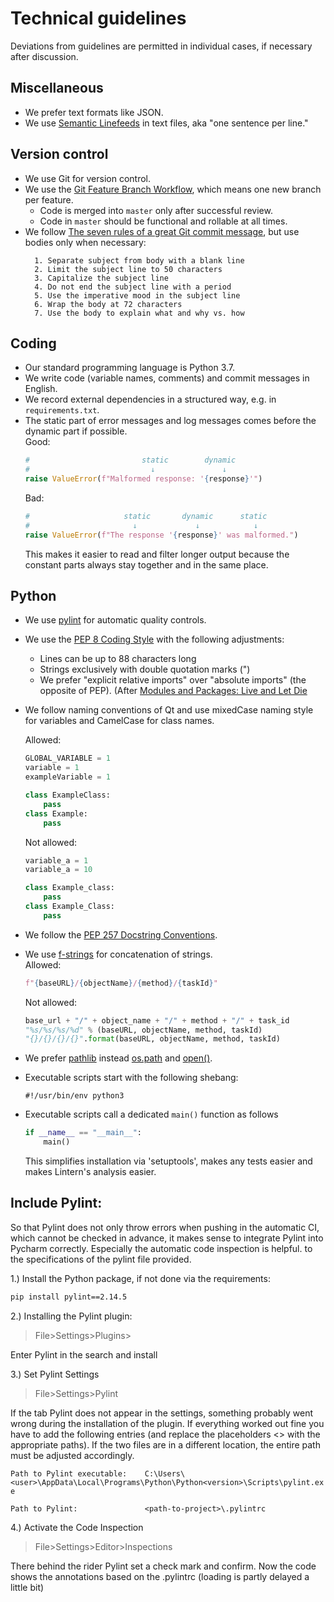 # Technical guidelines

Deviations from guidelines are permitted in individual cases, if necessary after discussion.

## Miscellaneous

- We prefer text formats like JSON.
- We use [Semantic Linefeeds](https://rhodesmill.org/brandon/2012/one-sentence-per-line/) in text files,
  aka "one sentence per line."


## Version control

- We use Git for version control.
- We use the [Git Feature Branch Workflow](https://www.atlassian.com/git/tutorials/comparing-workflows/feature-branch-workflow), which means one new branch per feature.
    - Code is merged into `master` only after successful review.
    - Code in `master` should be functional and rollable at all times.
- We follow [The seven rules of a great Git commit message](https://chris.beams.io/posts/git-commit/#seven-rules), but use bodies only when necessary:
  ```
    1. Separate subject from body with a blank line
    2. Limit the subject line to 50 characters
    3. Capitalize the subject line
    4. Do not end the subject line with a period
    5. Use the imperative mood in the subject line
    6. Wrap the body at 72 characters
    7. Use the body to explain what and why vs. how
  ```

## Coding

- Our standard programming language is Python 3.7.
- We write code (variable names, comments) and commit messages in English.
- We record external dependencies in a structured way, e.g. in `requirements.txt`.
- The static part of error messages and log messages comes before the dynamic part if possible.  
  Good:
  ```py
  #                         static        dynamic
  #                           ↓               ↓
  raise ValueError(f"Malformed response: '{response}'")
  ```
  Bad:
  ```py
  #                     static       dynamic      static
  #                       ↓             ↓            ↓
  raise ValueError(f"The response '{response}' was malformed.")
  ```
  This makes it easier to read and filter longer output because the constant parts always stay together and in the same place.

## Python

- We use [pylint](https://www.pylint.org/) for automatic quality controls.
- We use the [PEP 8 Coding Style](https://www.python.org/dev/peps/pep-0008/) with the following adjustments:
    - Lines can be up to 88 characters long
    - Strings exclusively with double quotation marks (")
    - We prefer "explicit relative imports" over "absolute imports" (the opposite of PEP).
      (After [Modules and Packages: Live and Let Die](https://www.youtube.com/watch?v=0oTh1CXRaQ0&t=18m52s)
- We follow naming conventions of Qt and use mixedCase naming style for variables and CamelCase for class names.
  
  Allowed:
  ```py
  GLOBAL_VARIABLE = 1
  variable = 1
  exampleVariable = 1
  
  class ExampleClass:
      pass
  class Example:
      pass
  ```
  Not allowed:
  ```py
  variable_a = 1
  variable_a = 10
  
  class Example_class:
      pass
  class Example_Class:
      pass
  ```  

- We follow the [PEP 257 Docstring Conventions](https://www.python.org/dev/peps/pep-0257/).
- We use [f-strings](https://www.python.org/dev/peps/pep-0498/) for concatenation of strings.    
  Allowed:
  ```py
  f"{baseURL}/{objectName}/{method}/{taskId}"
  ```
  Not allowed:
  ```py
  base_url + "/" + object_name + "/" + method + "/" + task_id
  "%s/%s/%s/%d" % (baseURL, objectName, method, taskId)
  "{}/{}/{}/{}".format(baseURL, objectName, method, taskId)
  ```
- We prefer [pathlib](https://docs.python.org/3/library/pathlib.html) instead
  [os.path](https://docs.python.org/3/library/os.path.html) and
  [open()](https://docs.python.org/3/library/functions.html#open).
- Executable scripts start with the following shebang:
  ```
  #!/usr/bin/env python3
  ```
- Executable scripts call a dedicated `main()` function as follows
  ```py
  if __name__ == "__main__":
      main()
  ```
  This simplifies installation via 'setuptools', makes any tests easier and makes Lintern's analysis easier.

## Include Pylint:
So that Pylint does not only throw errors when pushing in the automatic CI, which cannot be checked in advance, 
it makes sense to integrate Pylint into Pycharm correctly. Especially the automatic code inspection is helpful. 
to the specifications of the pylint file provided.

1.) Install the Python package, if not done via the requirements:
```sh
pip install pylint==2.14.5
```

2.) Installing the Pylint plugin:
>File>Settings>Plugins>

Enter Pylint in the search and install

3.) Set Pylint Settings
>File>Settings>Pylint

If the tab Pylint does not appear in the settings, something probably went wrong during the installation of the plugin. 
If everything worked out fine you have to add the following entries (and replace the placeholders <> with the appropriate paths). 
If the two files are in a different location, the entire path must be adjusted accordingly.

``Path to Pylint executable:    C:\Users\<user>\AppData\Local\Programs\Python\Python<version>\Scripts\pylint.exe``

``Path to Pylint:               <path-to-project>\.pylintrc``

4.) Activate the Code Inspection

>File>Settings>Editor>Inspections

There behind the rider Pylint set a check mark and confirm. Now the code shows the annotations based on the 
.pylintrc (loading is partly delayed a little bit)

